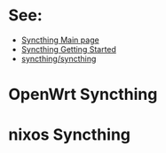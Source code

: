 # See:
- [Syncthing Main page](https://syncthing.net/)
- [Syncthing Getting Started](https://docs.syncthing.net/intro/getting-started.html)
- [ syncthing/syncthing](https://github.com/syncthing/syncthing)

# OpenWrt Syncthing

# nixos Syncthing
